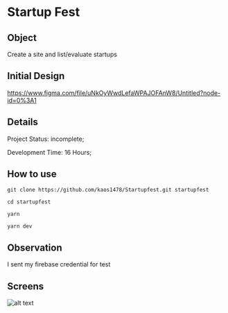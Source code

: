 # Startup Fest

## Object

Create a site and list/evaluate startups

## Initial Design

https://www.figma.com/file/uNkOyWwdLefaWPAJOFAnW8/Untitled?node-id=0%3A1

## Details

Project Status: incomplete;

Development Time: 16 Hours;

## How to use
```
git clone https://github.com/kaos1478/Startupfest.git startupfest
```

```
cd startupfest
```

```
yarn
```

```
yarn dev
```


## Observation

I sent my firebase credential for test

## Screens

![alt text](https://imgur.com/YeN5E3Q)
